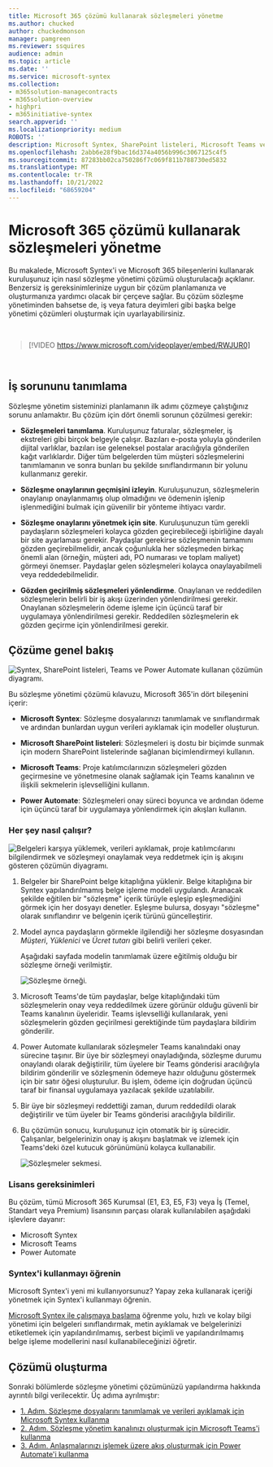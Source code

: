 ```yaml
---
title: Microsoft 365 çözümü kullanarak sözleşmeleri yönetme
ms.author: chucked
author: chuckedmonson
manager: pamgreen
ms.reviewer: ssquires
audience: admin
ms.topic: article
ms.date: ''
ms.service: microsoft-syntex
ms.collection:
- m365solution-managecontracts
- m365solution-overview
- highpri
- m365initiative-syntex
search.appverid: ''
ms.localizationpriority: medium
ROBOTS: ''
description: Microsoft Syntex, SharePoint listeleri, Microsoft Teams ve Power Automate'in Microsoft 365 çözümünü kullanarak sözleşmeleri yönetmeyi öğrenin.
ms.openlocfilehash: 2abb6e28f9bac16d374a4056b996c3067125c4f5
ms.sourcegitcommit: 87283bb02ca750286f7c069f811b788730ed5832
ms.translationtype: MT
ms.contentlocale: tr-TR
ms.lasthandoff: 10/21/2022
ms.locfileid: "68659204"
---
```

# <a name="manage-contracts-using-a-microsoft-365-solution"></a>Microsoft 365 çözümü kullanarak sözleşmeleri yönetme

Bu makalede, Microsoft Syntex'i ve Microsoft 365 bileşenlerini kullanarak kuruluşunuz için nasıl sözleşme yönetimi çözümü oluşturulacağı açıklanır. Benzersiz iş gereksinimlerinize uygun bir çözüm planlamanıza ve oluşturmanıza yardımcı olacak bir çerçeve sağlar. Bu çözüm sözleşme yönetiminden bahsetse de, iş veya fatura deyimleri gibi başka belge yönetimi çözümleri oluşturmak için uyarlayabilirsiniz.

</br>

> [!VIDEO https://www.microsoft.com/videoplayer/embed/RWJUR0]

</br>

## <a name="identify-the-business-problem"></a>İş sorununu tanımlama

Sözleşme yönetim sisteminizi planlamanın ilk adımı çözmeye çalıştığınız sorunu anlamaktır. Bu çözüm için dört önemli sorunun çözülmesi gerekir:

- **Sözleşmeleri tanımlama**. Kuruluşunuz faturalar, sözleşmeler, iş ekstreleri gibi birçok belgeyle çalışır.  Bazıları e-posta yoluyla gönderilen dijital varlıklar, bazıları ise geleneksel postalar aracılığıyla gönderilen kağıt varlıklardır. Diğer tüm belgelerden tüm müşteri sözleşmelerini tanımlamanın ve sonra bunları bu şekilde sınıflandırmanın bir yolunu kullanmanız gerekir.

- **Sözleşme onaylarının geçmişini izleyin**. Kuruluşunuzun, sözleşmelerin onaylanıp onaylanmamış olup olmadığını ve ödemenin işlenip işlenmediğini bulmak için güvenilir bir yönteme ihtiyacı vardır. 

- **Sözleşme onaylarını yönetmek için site**. Kuruluşunuzun tüm gerekli paydaşların sözleşmeleri kolayca gözden geçirebileceği işbirliğine dayalı bir site ayarlaması gerekir. Paydaşlar gerekirse sözleşmenin tamamını gözden geçirebilmelidir, ancak çoğunlukla her sözleşmeden birkaç önemli alan (örneğin, müşteri adı, PO numarası ve toplam maliyet) görmeyi önemser. Paydaşlar gelen sözleşmeleri kolayca onaylayabilmeli veya reddedebilmelidir.

- **Gözden geçirilmiş sözleşmeleri yönlendirme**. Onaylanan ve reddedilen sözleşmelerin belirli bir iş akışı üzerinden yönlendirilmesi gerekir. Onaylanan sözleşmelerin ödeme işleme için üçüncü taraf bir uygulamaya yönlendirilmesi gerekir. Reddedilen sözleşmelerin ek gözden geçirme için yönlendirilmesi gerekir.

## <a name="overview-of-the-solution"></a>Çözüme genel bakış

  ![Syntex, SharePoint listeleri, Teams ve Power Automate kullanan çözümün diyagramı.](../media/content-understanding/syntex-solution-manage-contracts-setup-steps.png)

Bu sözleşme yönetimi çözümü kılavuzu, Microsoft 365'in dört bileşenini içerir:

- **Microsoft Syntex**: Sözleşme dosyalarınızı tanımlamak ve sınıflandırmak ve ardından bunlardan uygun verileri ayıklamak için modeller oluşturun.

- **Microsoft SharePoint listeleri**: Sözleşmeleri iş dostu bir biçimde sunmak için modern SharePoint listelerinde sağlanan biçimlendirmeyi kullanın.

- **Microsoft Teams**: Proje katılımcılarınızın sözleşmeleri gözden geçirmesine ve yönetmesine olanak sağlamak için Teams kanalının ve ilişkili sekmelerin işlevselliğini kullanın.

- **Power Automate**: Sözleşmeleri onay süreci boyunca ve ardından ödeme için üçüncü taraf bir uygulamaya yönlendirmek için akışları kullanın.

### <a name="how-it-all-works"></a>Her şey nasıl çalışır?

  ![Belgeleri karşıya yüklemek, verileri ayıklamak, proje katılımcılarını bilgilendirmek ve sözleşmeyi onaylamak veya reddetmek için iş akışını gösteren çözümün diyagramı.](../media/content-understanding/syntex-solution-manage-contracts-overview.png)

1. Belgeler bir SharePoint belge kitaplığına yüklenir. Belge kitaplığına bir Syntex yapılandırılmamış belge işleme modeli uygulandı. Aranacak şekilde eğitilen bir "sözleşme" içerik türüyle eşleşip eşleşmediğini görmek için her dosyayı denetler. Eşleşme bulursa, dosyayı "sözleşme" olarak sınıflandırır ve belgenin içerik türünü güncelleştirir.

2. Model ayrıca paydaşların görmekle ilgilendiği her sözleşme dosyasından *Müşteri*, *Yüklenici* ve *Ücret tutarı* gibi belirli verileri çeker.

    Aşağıdaki sayfada modelin tanımlamak üzere eğitilmiş olduğu bir sözleşme örneği verilmiştir.

      ![Sözleşme örneği.](../media/content-understanding/contract.png)

3. Microsoft Teams'de tüm paydaşlar, belge kitaplığındaki tüm sözleşmelerin onay veya reddedilmek üzere görünür olduğu güvenli bir Teams kanalının üyeleridir. Teams işlevselliği kullanılarak, yeni sözleşmelerin gözden geçirilmesi gerektiğinde tüm paydaşlara bildirim gönderilir.

4. Power Automate kullanılarak sözleşmeler Teams kanalındaki onay sürecine taşınır. Bir üye bir sözleşmeyi onayladığında, sözleşme durumu onaylandı olarak değiştirilir, tüm üyelere bir Teams gönderisi aracılığıyla bildirim gönderilir ve sözleşmenin ödemeye hazır olduğunu göstermek için bir satır öğesi oluşturulur. Bu işlem, ödeme için doğrudan üçüncü taraf bir finansal uygulamaya yazılacak şekilde uzatılabilir.

5. Bir üye bir sözleşmeyi reddettiği zaman, durum reddedildi olarak değiştirilir ve tüm üyeler bir Teams gönderisi aracılığıyla bildirilir.

6. Bu çözümün sonucu, kuruluşunuz için otomatik bir iş sürecidir. Çalışanlar, belgelerinizin onay iş akışını başlatmak ve izlemek için Teams'deki özel kutucuk görünümünü kolayca kullanabilir. 

     ![Sözleşmeler sekmesi.](../media/content-understanding/tile-view.png)

### <a name="licensing-requirements"></a>Lisans gereksinimleri

Bu çözüm, tümü Microsoft 365 Kurumsal (E1, E3, E5, F3) veya İş (Temel, Standart veya Premium) lisansının parçası olarak kullanılabilen aşağıdaki işlevlere dayanır:

- Microsoft Syntex
- Microsoft Teams
- Power Automate

### <a name="learn-how-to-use-syntex"></a>Syntex'i kullanmayı öğrenin

Microsoft Syntex'i yeni mi kullanıyorsunuz? Yapay zeka kullanarak içeriği yönetmek için Syntex'i kullanmayı öğrenin.

[Microsoft Syntex ile çalışmaya başlama](/training/paths/syntex-get-started) öğrenme yolu, hızlı ve kolay bilgi yönetimi için belgeleri sınıflandırmak, metin ayıklamak ve belgelerinizi etiketlemek için yapılandırılmamış, serbest biçimli ve yapılandırılmamış belge işleme modellerini nasıl kullanabileceğinizi öğretir.

## <a name="create-the-solution"></a>Çözümü oluşturma

Sonraki bölümlerde sözleşme yönetimi çözümünüzü yapılandırma hakkında ayrıntılı bilgi verilecektir. Üç adıma ayrılmıştır:

- [1. Adım. Sözleşme dosyalarını tanımlamak ve verileri ayıklamak için Microsoft Syntex kullanma](solution-manage-contracts-step1.md)
- [2. Adım. Sözleşme yönetim kanalınızı oluşturmak için Microsoft Teams'i kullanma](solution-manage-contracts-step2.md)
- [3. Adım. Anlaşmalarınızı işlemek üzere akış oluşturmak için Power Automate'i kullanma](solution-manage-contracts-step3.md)
